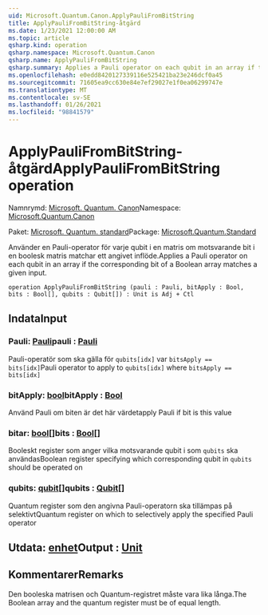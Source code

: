 ```yaml
---
uid: Microsoft.Quantum.Canon.ApplyPauliFromBitString
title: ApplyPauliFromBitString-åtgärd
ms.date: 1/23/2021 12:00:00 AM
ms.topic: article
qsharp.kind: operation
qsharp.namespace: Microsoft.Quantum.Canon
qsharp.name: ApplyPauliFromBitString
qsharp.summary: Applies a Pauli operator on each qubit in an array if the corresponding bit of a Boolean array matches a given input.
ms.openlocfilehash: e0edd8420127339116e525421ba23e246dcf0a45
ms.sourcegitcommit: 71605ea9cc630e84e7ef29027e1f0ea06299747e
ms.translationtype: MT
ms.contentlocale: sv-SE
ms.lasthandoff: 01/26/2021
ms.locfileid: "98841579"
---
```

# <a name="applypaulifrombitstring-operation"></a><span data-ttu-id="d5c3c-102">ApplyPauliFromBitString-åtgärd</span><span class="sxs-lookup"><span data-stu-id="d5c3c-102">ApplyPauliFromBitString operation</span></span>

<span data-ttu-id="d5c3c-103">Namnrymd: [Microsoft. Quantum. Canon](xref:Microsoft.Quantum.Canon)</span><span class="sxs-lookup"><span data-stu-id="d5c3c-103">Namespace: [Microsoft.Quantum.Canon](xref:Microsoft.Quantum.Canon)</span></span>

<span data-ttu-id="d5c3c-104">Paket: [Microsoft. Quantum. standard](https://nuget.org/packages/Microsoft.Quantum.Standard)</span><span class="sxs-lookup"><span data-stu-id="d5c3c-104">Package: [Microsoft.Quantum.Standard](https://nuget.org/packages/Microsoft.Quantum.Standard)</span></span>


<span data-ttu-id="d5c3c-105">Använder en Pauli-operator för varje qubit i en matris om motsvarande bit i en boolesk matris matchar ett angivet inflöde.</span><span class="sxs-lookup"><span data-stu-id="d5c3c-105">Applies a Pauli operator on each qubit in an array if the corresponding bit of a Boolean array matches a given input.</span></span>

```qsharp
operation ApplyPauliFromBitString (pauli : Pauli, bitApply : Bool, bits : Bool[], qubits : Qubit[]) : Unit is Adj + Ctl
```


## <a name="input"></a><span data-ttu-id="d5c3c-106">Indata</span><span class="sxs-lookup"><span data-stu-id="d5c3c-106">Input</span></span>

### <a name="pauli--pauli"></a><span data-ttu-id="d5c3c-107">Pauli: [Pauli](xref:microsoft.quantum.lang-ref.pauli)</span><span class="sxs-lookup"><span data-stu-id="d5c3c-107">pauli : [Pauli](xref:microsoft.quantum.lang-ref.pauli)</span></span>

<span data-ttu-id="d5c3c-108">Pauli-operatör som ska gälla för `qubits[idx]` var `bitsApply == bits[idx]`</span><span class="sxs-lookup"><span data-stu-id="d5c3c-108">Pauli operator to apply to `qubits[idx]` where `bitsApply == bits[idx]`</span></span>


### <a name="bitapply--bool"></a><span data-ttu-id="d5c3c-109">bitApply: [bool](xref:microsoft.quantum.lang-ref.bool)</span><span class="sxs-lookup"><span data-stu-id="d5c3c-109">bitApply : [Bool](xref:microsoft.quantum.lang-ref.bool)</span></span>

<span data-ttu-id="d5c3c-110">Använd Pauli om biten är det här värdet</span><span class="sxs-lookup"><span data-stu-id="d5c3c-110">apply Pauli if bit is this value</span></span>


### <a name="bits--bool"></a><span data-ttu-id="d5c3c-111">bitar: [bool](xref:microsoft.quantum.lang-ref.bool)[]</span><span class="sxs-lookup"><span data-stu-id="d5c3c-111">bits : [Bool](xref:microsoft.quantum.lang-ref.bool)[]</span></span>

<span data-ttu-id="d5c3c-112">Booleskt register som anger vilka motsvarande qubit i som `qubits` ska användas</span><span class="sxs-lookup"><span data-stu-id="d5c3c-112">Boolean register specifying which corresponding qubit in `qubits` should be operated on</span></span>


### <a name="qubits--qubit"></a><span data-ttu-id="d5c3c-113">qubits: [qubit](xref:microsoft.quantum.lang-ref.qubit)[]</span><span class="sxs-lookup"><span data-stu-id="d5c3c-113">qubits : [Qubit](xref:microsoft.quantum.lang-ref.qubit)[]</span></span>

<span data-ttu-id="d5c3c-114">Quantum register som den angivna Pauli-operatorn ska tillämpas på selektivt</span><span class="sxs-lookup"><span data-stu-id="d5c3c-114">Quantum register on which to selectively apply the specified Pauli operator</span></span>



## <a name="output--unit"></a><span data-ttu-id="d5c3c-115">Utdata: [enhet](xref:microsoft.quantum.lang-ref.unit)</span><span class="sxs-lookup"><span data-stu-id="d5c3c-115">Output : [Unit](xref:microsoft.quantum.lang-ref.unit)</span></span>



## <a name="remarks"></a><span data-ttu-id="d5c3c-116">Kommentarer</span><span class="sxs-lookup"><span data-stu-id="d5c3c-116">Remarks</span></span>

<span data-ttu-id="d5c3c-117">Den booleska matrisen och Quantum-registret måste vara lika långa.</span><span class="sxs-lookup"><span data-stu-id="d5c3c-117">The Boolean array and the quantum register must be of equal length.</span></span>